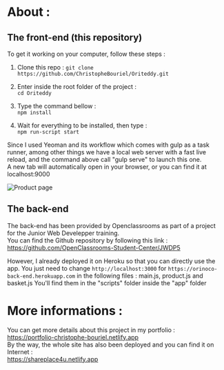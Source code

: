 # About :
## The front-end (this repository)

To get it working on your computer, follow these steps :

1. Clone this repo :
`git clone https://github.com/ChristopheBouriel/Oriteddy.git`

2. Enter inside the root folder of the project :  
`cd Oriteddy`

3. Type the command bellow :  
`npm install`

4. Wait for everything to be installed, then type :  
`npm run-script start`

Since I used Yeoman and its workflow which comes with gulp as a task runner, among other things we have a local web server with a fast live reload, and the command above call "gulp serve" to launch this one.  
A new tab will automatically open in your browser, or you can find it at localhost:9000

![Product page](./images/oriteddy_product.png)

## The back-end

The back-end has been provided by Openclassrooms as part of a project for the Junior Web Develepper training.  
You can find the Github repository by following this link :  
https://github.com/OpenClassrooms-Student-Center/JWDP5

However, I already deployed it on Heroku so that you can directly use the app.
You just need to change `http://localhost:3000` for `https://orinoco-back-end.herokuapp.com` in the
following files : main.js, product.js and basket.js
You'll find them in the "scripts" folder inside the "app" folder


# More informations :

You can get more details about this project in my portfolio :  
https://portfolio-christophe-bouriel.netlify.app  
By the way, the whole site has also been deployed and you can find it on Internet :  
https://shareplace4u.netlify.app